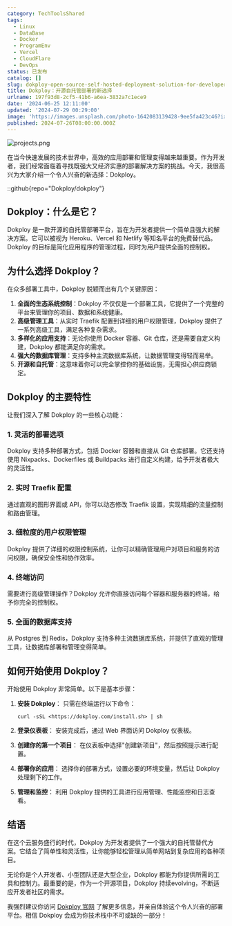 ```yaml
---
category: TechToolsShared
tags:
  - Linux
  - DataBase
  - Docker
  - ProgramEnv
  - Vercel
  - CloudFlare
  - DevOps
status: 已发布
catalog: []
slug: dokploy-open-source-self-hosted-deployment-solution-for-developers
title: Dokploy：开源自托管部署的新选择
urlname: 197f93d8-2cf5-41b6-a6ea-3832a7c1ece9
date: '2024-06-25 12:11:00'
updated: '2024-07-29 00:29:00'
image: 'https://images.unsplash.com/photo-1642083139428-9ee5fa423c46?ixlib=rb-4.0.3&q=85&fm=jpg&crop=entropy&cs=srgb'
published: 2024-07-26T08:00:00.000Z
---
```


![projects.png](https://prod-files-secure.s3.us-west-2.amazonaws.com/5d24fe63-e567-4804-86f9-9fdc62e13082/adfdc1fe-2109-46ac-9ad4-f50e8631f20c/projects.png?X-Amz-Algorithm=AWS4-HMAC-SHA256&X-Amz-Content-Sha256=UNSIGNED-PAYLOAD&X-Amz-Credential=ASIAZI2LB46625CWMFZM%2F20250401%2Fus-west-2%2Fs3%2Faws4_request&X-Amz-Date=20250401T213350Z&X-Amz-Expires=3600&X-Amz-Security-Token=IQoJb3JpZ2luX2VjEF0aCXVzLXdlc3QtMiJIMEYCIQC7f2fYfGaFUWABL5YRz%2FedTAX6Z%2B8Q5jtEYYY6QyilQQIhALyPJdQ%2BwOj9P0UenQu6tbIF0cioP4eYy81yp%2FtMrrF1KogECMb%2F%2F%2F%2F%2F%2F%2F%2F%2F%2FwEQABoMNjM3NDIzMTgzODA1IgyYQaWx4vXJ%2BUuXxoUq3ANcv8IThze81tMaKu7BSVC81SSjJgvgT02KEv%2BeVL%2BRlI8m4qHAZLQR5f7KETan1JByXSOim%2BO%2Fj7o2MEbynBTuoXyLkY%2BctM5LhBAc3%2B6tF7LWkUbK3qNvMs%2B70sVLF7zJ3Yf4ZstRDYNnNdXU003t7wyyyFZVedqwkRFVEiqsrdO%2FiFUV7g4v35T%2BGQOEA9Sy2ED3MzolmAHNvb8BuFVT4UYn7B2LYUyH9%2FCSk9fpe1npAd%2BLBDRUhjz5dtdoH4JTnC7rVYKe17NMzLXg6xzUUuUD9IXI3TrZsCtXAKLSZyTrg%2F5WJETIylVh6FzUs6MiooY9DZzPphpqPPjmHmt29S8qT748ZV9kkMztnQP%2Bbyn%2BTuUf7rJGp9ih6wdPHyX24a5bEAG9%2Bo2Kam%2BsvQvNYhEyWYpgaYCPvwgKEX8mqi5n%2FFdCBAz01P9JSli2InvoqX41ZFfdUcqH8JxP4whJRKQsc%2Ftz7CWLOgnJ3Thvczsiish0SLdkJljfRWCQvWwjSU6mW0NnCeMoed47WMBF5V%2B20ulyQ2oUfcpwtUt1kP65wqBsoFJoQgDhd%2BsPs6TZssMJJMvdlfLOSOWcH0sQTPDrpIZZIC1L9jzgNSg6upivyPh6idcImhOXODDYp7G%2FBjqkAalphWQn7lJmmKkBml13J1oWhc9c3REm%2B3s7uKoZ7bJgXWhCNGgZJYi47InDBXNnmm%2FTW1b06g4qeqD8lOynVYtamA%2BmdDUack8gaSuIbEghEBbviJ011fNNMNgK%2FczgOY4ytyY0ZnBjQpx3ZrDtEOr6S2rFTVKvDY1q8BohiRCpgPAGIVrIBZHprK%2BRgBqxgy6pIoFVJQMOWav48MN6KL1fkvRO&X-Amz-Signature=c39f05c4f7fd38729ad73a8f49c97b7f849820c25f3546c96c2a1b810c39a520&X-Amz-SignedHeaders=host&x-id=GetObject)


在当今快速发展的技术世界中，高效的应用部署和管理变得越来越重要。作为开发者，我们经常面临着寻找既强大又经济实惠的部署解决方案的挑战。今天，我很高兴为大家介绍一个令人兴奋的新选择：Dokploy。


::github{repo="Dokploy/dokploy"}


## Dokploy：什么是它？


Dokploy 是一款开源的自托管部署平台，旨在为开发者提供一个简单且强大的解决方案。它可以被视为 Heroku、Vercel 和 Netlify 等知名平台的免费替代品。Dokploy 的目标是简化应用程序的管理过程，同时为用户提供全面的控制权。


## 为什么选择 Dokploy？


在众多部署工具中，Dokploy 脱颖而出有几个关键原因：

1. **全面的生态系统控制**：Dokploy 不仅仅是一个部署工具，它提供了一个完整的平台来管理你的项目、数据和系统健康。
2. **高级管理工具**：从实时 Traefik 配置到详细的用户权限管理，Dokploy 提供了一系列高级工具，满足各种复杂需求。
3. **多样化的应用支持**：无论你使用 Docker 容器、Git 仓库，还是需要自定义构建，Dokploy 都能满足你的需求。
4. **强大的数据库管理**：支持多种主流数据库系统，让数据管理变得轻而易举。
5. **开源和自托管**：这意味着你可以完全掌控你的基础设施，无需担心供应商锁定。

## Dokploy 的主要特性


让我们深入了解 Dokploy 的一些核心功能：


### 1. 灵活的部署选项


Dokploy 支持多种部署方式，包括 Docker 容器和直接从 Git 仓库部署。它还支持使用 Nixpacks、Dockerfiles 或 Buildpacks 进行自定义构建，给予开发者极大的灵活性。


### 2. 实时 Traefik 配置


通过直观的图形界面或 API，你可以动态修改 Traefik 设置，实现精细的流量控制和路由管理。


### 3. 细粒度的用户权限管理


Dokploy 提供了详细的权限控制系统，让你可以精确管理用户对项目和服务的访问权限，确保安全性和协作效率。


### 4. 终端访问


需要进行高级管理操作？Dokploy 允许你直接访问每个容器和服务器的终端，给予你完全的控制权。


### 5. 全面的数据库支持


从 Postgres 到 Redis，Dokploy 支持多种主流数据库系统，并提供了直观的管理工具，让数据库部署和管理变得简单。


## 如何开始使用 Dokploy？


开始使用 Dokploy 非常简单。以下是基本步骤：

1. **安装 Dokploy**：
只需在终端运行以下命令：

    ```plain text
    curl -sSL <https://dokploy.com/install.sh> | sh
    ```

2. **登录仪表板**：
安装完成后，通过 Web 界面访问 Dokploy 仪表板。
3. **创建你的第一个项目**：
在仪表板中选择"创建新项目"，然后按照提示进行配置。
4. **部署你的应用**：
选择你的部署方式，设置必要的环境变量，然后让 Dokploy 处理剩下的工作。
5. **管理和监控**：
利用 Dokploy 提供的工具进行应用管理、性能监控和日志查看。

## 结语


在这个云服务盛行的时代，Dokploy 为开发者提供了一个强大的自托管替代方案。它结合了简单性和灵活性，让你能够轻松管理从简单网站到复杂应用的各种项目。


无论你是个人开发者、小型团队还是大型企业，Dokploy 都能为你提供所需的工具和控制力。最重要的是，作为一个开源项目，Dokploy 持续evolving，不断适应开发者社区的需求。


我强烈建议你访问 [Dokploy 官网](https://dokploy.com/) 了解更多信息，并亲自体验这个令人兴奋的部署平台。相信 Dokploy 会成为你技术栈中不可或缺的一部分！

